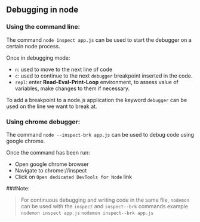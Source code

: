 ## Debugging in node

### Using the command line: 

The command `node inspect app.js` can be used to start the debugger on  a certain node process.

Once in debugging mode:

* `n`: used to move to the next line of code
* `c`: used to continue to the next `debugger` breakpoint inserted in the code.
* `repl`: enter **Read-Eval-Print-Loop** environment, to assess value of variables, make changes to them if necessary.


To add a breakpoint to a node.js application the keyword `debugger` can be used on the line we want to break at.



### Using chrome debugger:

The command `node --inspect-brk app.js` can be used to debug code using google chrome.

Once the command has been run:

* Open google chrome browser
* Navigate to chrome://inspect
* Click on `Open dedicated DevTools for Node` link

###Note:

>For continuous debugging and writing code in the same file, `nodemon` can be used  with the `inspect` and `inspect--brk` commands example
`nodemon inspect app.js` `nodemon inspect--brk app.js`